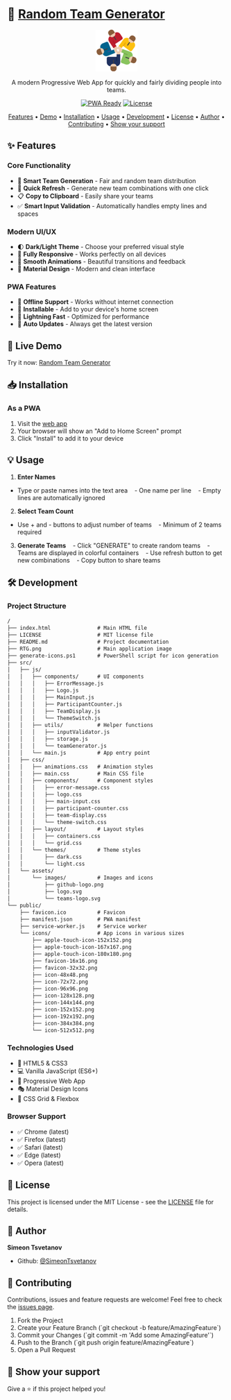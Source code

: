 # 🎲 [Random Team Generator](https://simeontsvetanov.github.io/Random-Team-Generator/)

<div align="center">

[![Random Team Generator Logo](public/icons/icon-96x96.png)](https://simeontsvetanov.github.io/Random-Team-Generator/)

A modern Progressive Web App for quickly and fairly dividing people into teams.

[![PWA Ready](https://img.shields.io/badge/PWA-Ready-blueviolet?style=for-the-badge&logo=pwa)](https://developer.mozilla.org/en-US/docs/Web/Progressive_web_apps)
[![License](https://img.shields.io/badge/license-MIT-blue?style=for-the-badge)](LICENSE)

[Features](#features) •
[Demo](#live-demo) •
[Installation](#installation) •
[Usage](#usage) •
[Development](#development) •
[License](#license) •
[Author](#author) •
[Contributing](#contributing) •
[Show your support](#show-your-support)

</div>

<a id="features"></a>

## ✨ Features

### Core Functionality

- 🎯 **Smart Team Generation** - Fair and random team distribution
- 🔄 **Quick Refresh** - Generate new team combinations with one click
- 📋 **Copy to Clipboard** - Easily share your teams
- ✅ **Smart Input Validation** - Automatically handles empty lines and spaces

### Modern UI/UX

- 🌓 **Dark/Light Theme** - Choose your preferred visual style
- 📱 **Fully Responsive** - Works perfectly on all devices
- 💫 **Smooth Animations** - Beautiful transitions and feedback
- 🎨 **Material Design** - Modern and clean interface

### PWA Features

- 🔌 **Offline Support** - Works without internet connection
- 📲 **Installable** - Add to your device's home screen
- 🚀 **Lightning Fast** - Optimized for performance
- 🔄 **Auto Updates** - Always get the latest version

<a id="live-demo"></a>

## 🚀 Live Demo

Try it now: [Random Team Generator](https://simeontsvetanov.github.io/Random-Team-Generator/)

<a id="installation"></a>

## 📥 Installation

### As a PWA

1. Visit the [web app](https://simeontsvetanov.github.io/Random-Team-Generator/)
2. Your browser will show an "Add to Home Screen" prompt
3. Click "Install" to add it to your device

<a id="usage"></a>

## 💡 Usage

1. **Enter Names**

- Type or paste names into the text area
   - One name per line
   - Empty lines are automatically ignored

2. **Select Team Count**

- Use + and - buttons to adjust number of teams
   - Minimum of 2 teams required

3. **Generate Teams**
      - Click "GENERATE" to create random teams
      - Teams are displayed in colorful containers
      - Use refresh button to get new combinations
      - Copy button to share teams

<a id="development"></a>

## 🛠️ Development

### Project Structure

```
/
├── index.html               # Main HTML file
├── LICENSE                  # MIT license file
├── README.md                # Project documentation
├── RTG.png                  # Main application image
├── generate-icons.ps1       # PowerShell script for icon generation
├── src/
│   ├── js/
│   │   ├── components/      # UI components
│   │   │   ├── ErrorMessage.js
│   │   │   ├── Logo.js
│   │   │   ├── MainInput.js
│   │   │   ├── ParticipantCounter.js
│   │   │   ├── TeamDisplay.js
│   │   │   └── ThemeSwitch.js
│   │   ├── utils/           # Helper functions
│   │   │   ├── inputValidator.js
│   │   │   ├── storage.js
│   │   │   └── teamGenerator.js
│   │   └── main.js          # App entry point
│   ├── css/
│   │   ├── animations.css   # Animation styles
│   │   ├── main.css         # Main CSS file
│   │   ├── components/      # Component styles
│   │   │   ├── error-message.css
│   │   │   ├── logo.css
│   │   │   ├── main-input.css
│   │   │   ├── participant-counter.css
│   │   │   ├── team-display.css
│   │   │   └── theme-switch.css
│   │   ├── layout/          # Layout styles
│   │   │   ├── containers.css
│   │   │   └── grid.css
│   │   └── themes/          # Theme styles
│   │       ├── dark.css
│   │       └── light.css
│   └── assets/
│       └── images/          # Images and icons
│           ├── github-logo.png
│           ├── logo.svg
│           └── teams-logo.svg
└── public/
    ├── favicon.ico          # Favicon
    ├── manifest.json        # PWA manifest
    ├── service-worker.js    # Service worker
    └── icons/               # App icons in various sizes
        ├── apple-touch-icon-152x152.png
        ├── apple-touch-icon-167x167.png
        ├── apple-touch-icon-180x180.png
        ├── favicon-16x16.png
        ├── favicon-32x32.png
        ├── icon-48x48.png
        ├── icon-72x72.png
        ├── icon-96x96.png
        ├── icon-128x128.png
        ├── icon-144x144.png
        ├── icon-152x152.png
        ├── icon-192x192.png
        ├── icon-384x384.png
        └── icon-512x512.png
```

### Technologies Used

- 🎨 HTML5 & CSS3
- 💻 Vanilla JavaScript (ES6+)
- 📱 Progressive Web App
- 🎭 Material Design Icons
- 🌈 CSS Grid & Flexbox

### Browser Support

- ✅ Chrome (latest)
- ✅ Firefox (latest)
- ✅ Safari (latest)
- ✅ Edge (latest)
- ✅ Opera (latest)

<a id="license"></a>

## 📄 License

This project is licensed under the MIT License - see the [LICENSE](LICENSE) file for details.

<a id="author"></a>

## 👤 Author

**Simeon Tsvetanov**

- Github: [@SimeonTsvetanov](https://github.com/SimeonTsvetanov)

<a id="contributing"></a>

## 🤝 Contributing

Contributions, issues and feature requests are welcome! Feel free to check the [issues page](https://github.com/SimeonTsvetanov/Random-Team-Generator/issues).

1. Fork the Project
2. Create your Feature Branch (\`git checkout -b feature/AmazingFeature\`)
3. Commit your Changes (\`git commit -m 'Add some AmazingFeature'\`)
4. Push to the Branch (\`git push origin feature/AmazingFeature\`)
5. Open a Pull Request

<a id="show-your-support"></a>

## 💫 Show your support

Give a ⭐️ if this project helped you!
